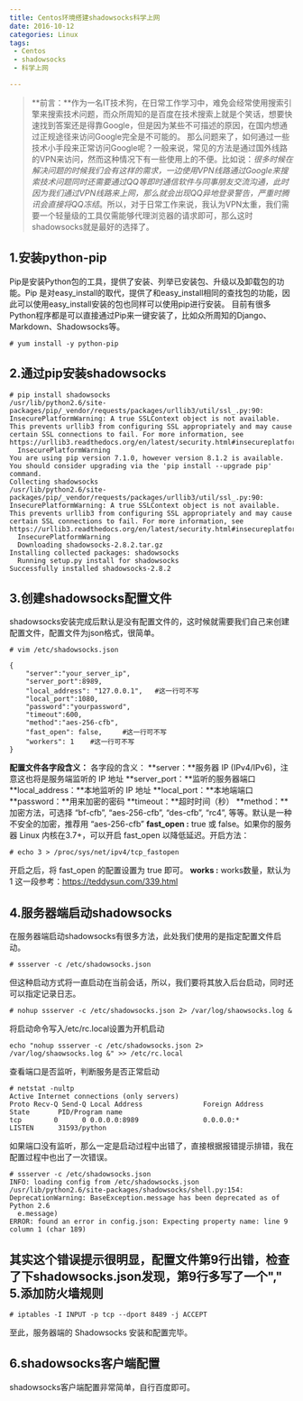 ```yaml
---
title: Centos环境搭建shadowsocks科学上网
date: 2016-10-12
categories: Linux
tags: 
 - Centos
 - shadowsocks
 - 科学上网

---
```


> **前言：**作为一名IT技术狗，在日常工作学习中，难免会经常使用搜索引擎来搜索技术问题，而众所周知的是百度在技术搜索上就是个笑话，想要快速找到答案还是得靠Google，但是因为某些不可描述的原因，在国内想通过正规途径来访问Google完全是不可能的。
那么问题来了，如何通过一些技术小手段来正常访问Google呢？一般来说，常见的方法是通过国外线路的VPN来访问，然而这种情况下有一些使用上的不便。比如说：*很多时候在解决问题的时候我们会有这样的需求，一边使用VPN线路通过Google来搜索技术问题同时还需要通过QQ等即时通信软件与同事朋友交流沟通，此时因为我们通过VPN线路来上网，那么就会出现QQ异地登录警告，严重时腾讯会直接将QQ冻结*。所以，对于日常工作来说，我认为VPN太重，我们需要一个轻量级的工具仅需能够代理浏览器的请求即可，那么这时shadowsocks就是最好的选择了。

1.安装python-pip
--------
Pip是安装Python包的工具，提供了安装、列举已安装包、升级以及卸载包的功能。Pip 是对easy_install的取代，提供了和easy_install相同的查找包的功能，因此可以使用easy_install安装的包也同样可以使用pip进行安装。
目前有很多Python程序都是可以直接通过Pip来一键安装了，比如众所周知的Django、Markdown、Shadowsocks等。
```shell
# yum install -y python-pip
```
2.通过pip安装shadowsocks
--------
```shell
# pip install shadowsocks
/usr/lib/python2.6/site-packages/pip/_vendor/requests/packages/urllib3/util/ssl_.py:90: InsecurePlatformWarning: A true SSLContext object is not available. This prevents urllib3 from configuring SSL appropriately and may cause certain SSL connections to fail. For more information, see https://urllib3.readthedocs.org/en/latest/security.html#insecureplatformwarning.
  InsecurePlatformWarning
You are using pip version 7.1.0, however version 8.1.2 is available.
You should consider upgrading via the 'pip install --upgrade pip' command.
Collecting shadowsocks
/usr/lib/python2.6/site-packages/pip/_vendor/requests/packages/urllib3/util/ssl_.py:90: InsecurePlatformWarning: A true SSLContext object is not available. This prevents urllib3 from configuring SSL appropriately and may cause certain SSL connections to fail. For more information, see https://urllib3.readthedocs.org/en/latest/security.html#insecureplatformwarning.
  InsecurePlatformWarning
  Downloading shadowsocks-2.8.2.tar.gz
Installing collected packages: shadowsocks
  Running setup.py install for shadowsocks
Successfully installed shadowsocks-2.8.2

```
3.创建shadowsocks配置文件
---------
shadowsocks安装完成后默认是没有配置文件的，这时候就需要我们自己来创建配置文件，配置文件为json格式，很简单。
```shell
# vim /etc/shadowsocks.json

{
    "server":"your_server_ip",
    "server_port":8989,
    "local_address": "127.0.0.1",   #这一行可不写
    "local_port":1080,
    "password":"yourpassword",
    "timeout":600,
    "method":"aes-256-cfb",
    "fast_open": false,     #这一行可不写
    "workers": 1    #这一行可不写
}
```
**配置文件各字段含义：**
各字段的含义：
**server：**服务器 IP (IPv4/IPv6)，注意这也将是服务端监听的 IP 地址
**server_port：**监听的服务器端口
**local_address：**本地监听的 IP 地址
**local_port：**本地端端口
**password：**用来加密的密码
**timeout：**超时时间（秒）
**method：**加密方法，可选择 “bf-cfb”, “aes-256-cfb”, “des-cfb”, “rc4”, 等等。默认是一种不安全的加密，推荐用 “aes-256-cfb”
**fast_open :** true 或 false。如果你的服务器 Linux 内核在3.7+，可以开启 fast_open 以降低延迟。开启方法：
```shell
# echo 3 > /proc/sys/net/ipv4/tcp_fastopen
```
开启之后，将 fast_open 的配置设置为 true 即可。
**works :** works数量，默认为 1
这一段参考：https://teddysun.com/339.html

4.服务器端启动shadowsocks
-------
在服务器端启动shadowsocks有很多方法，此处我们使用的是指定配置文件启动。
```shell
# ssserver -c /etc/shadowsocks.json
```
但这种启动方式将一直启动在当前会话，所以，我们要将其放入后台启动，同时还可以指定记录日志。
```shell
# nohup ssserver -c /etc/shadowsocks.json 2> /var/log/shaowsocks.log &
```
将启动命令写入/etc/rc.local设置为开机启动
```shell
echo "nohup ssserver -c /etc/shadowsocks.json 2> /var/log/shaowsocks.log &" >> /etc/rc.local
```
查看端口是否监听，判断服务是否正常启动
```shell
# netstat -nultp
Active Internet connections (only servers)
Proto Recv-Q Send-Q Local Address               Foreign Address             State       PID/Program name   
tcp        0      0 0.0.0.0:8989                0.0.0.0:*                   LISTEN      31593/python
```
如果端口没有监听，那么一定是启动过程中出错了，直接根据报错提示排错，我在配置过程中也出了一次错误。
```shell
# ssserver -c /etc/shadowsocks.json
INFO: loading config from /etc/shadowsocks.json
/usr/lib/python2.6/site-packages/shadowsocks/shell.py:154: DeprecationWarning: BaseException.message has been deprecated as of Python 2.6
  e.message)
ERROR: found an error in config.json: Expecting property name: line 9 column 1 (char 189)
```
其实这个错误提示很明显，配置文件第9行出错，检查了下shadowsocks.json发现，第9行多写了一个","
5.添加防火墙规则
---------
```shell
# iptables -I INPUT -p tcp --dport 8489 -j ACCEPT
```
至此，服务器端的 Shadowsocks 安装和配置完毕。

6.shadowsocks客户端配置
--------
shadowsocks客户端配置非常简单，自行百度即可。
